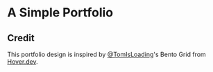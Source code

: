 # A Simple Portfolio

## Credit

This portfolio design is inspired by [@TomIsLoading](https://twitter.com/TomIsLoading)'s Bento Grid from [Hover.dev](https://hover.dev).
